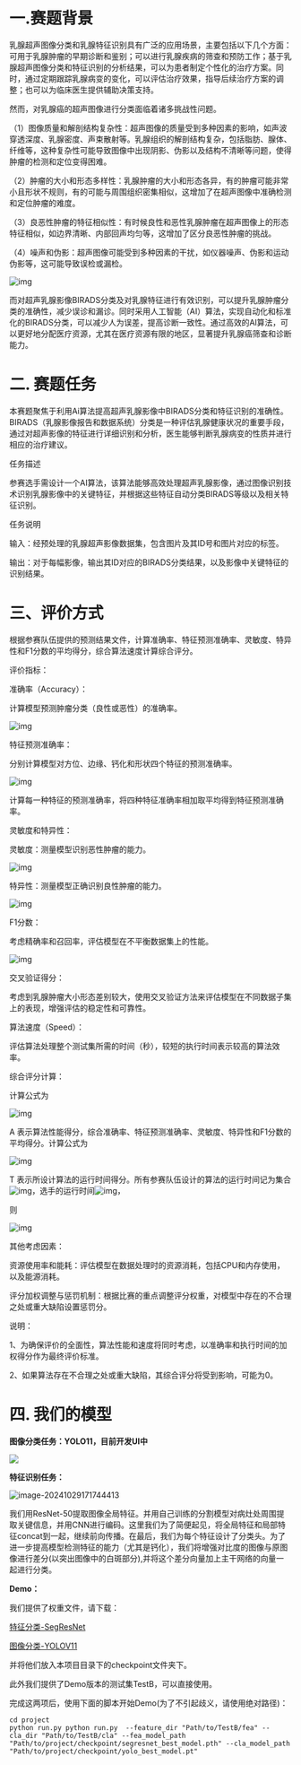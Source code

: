 # 一.赛题背景

乳腺超声图像分类和乳腺特征识别具有广泛的应用场景，主要包括以下几个方面：可用于乳腺肿瘤的早期诊断和鉴别；可以进行乳腺疾病的筛查和预防工作；基于乳腺超声图像分类和特征识别的分析结果，可以为患者制定个性化的治疗方案。同时，通过定期跟踪乳腺病变的变化，可以评估治疗效果，指导后续治疗方案的调整；也可以为临床医生提供辅助决策支持。

然而，对乳腺癌的超声图像进行分类面临着诸多挑战性问题。

（1）图像质量和解剖结构复杂性：超声图像的质量受到多种因素的影响，如声波穿透深度、乳腺密度、声束散射等。乳腺组织的解剖结构复杂，包括脂肪、腺体、纤维等，这种复杂性可能导致图像中出现阴影、伪影以及结构不清晰等问题，使得肿瘤的检测和定位变得困难。

（2）肿瘤的大小和形态多样性：乳腺肿瘤的大小和形态各异，有的肿瘤可能非常小且形状不规则，有的可能与周围组织密集相似，这增加了在超声图像中准确检测和定位肿瘤的难度。

（3）良恶性肿瘤的特征相似性：有时候良性和恶性乳腺肿瘤在超声图像上的形态特征相似，如边界清晰、内部回声均匀等，这增加了区分良恶性肿瘤的挑战。

（4）噪声和伪影：超声图像可能受到多种因素的干扰，如仪器噪声、伪影和运动伪影等，这可能导致误检或漏检。

![img](https://publicqn.saikr.com/2024/05/24/882_66505357788ad.png)

而对超声乳腺影像BIRADS分类及对乳腺特征进行有效识别，可以提升乳腺肿瘤分类的准确性，减少误诊和漏诊。同时采用人工智能（AI）算法，实现自动化和标准化的BIRADS分类，可以减少人为误差，提高诊断一致性。通过高效的AI算法，可以更好地分配医疗资源，尤其在医疗资源有限的地区，显著提升乳腺癌筛查和诊断能力。



# 二. 赛题任务

​	本赛题聚焦于利用Ai算法提高超声乳腺影像中BIRADS分类和特征识别的准确性。BIRADS（乳腺影像报告和数据系统）分类是一种评估乳腺健康状况的重要手段，通过对超声影像的特征进行详细识别和分析，医生能够判断乳腺病变的性质并进行相应的治疗建议。

任务描述

​	参赛选手需设计一个AI算法，该算法能够高效处理超声乳腺影像，通过图像识别技术识别乳腺影像中的关键特征，并根据这些特征自动分类BIRADS等级以及相关特征识别。



任务说明

输入：经预处理的乳腺超声影像数据集，包含图片及其ID号和图片对应的标签。

输出：对于每幅影像，输出其ID对应的BIRADS分类结果，以及影像中关键特征的识别结果。

# 三、评价方式

根据参赛队伍提供的预测结果文件，计算准确率、特征预测准确率、灵敏度、特异性和F1分数的平均得分，综合算法速度计算综合评分。

评价指标：

准确率（Accuracy）：

计算模型预测肿瘤分类（良性或恶性）的准确率。

![img](https://publicqn.saikr.com/2024/05/24/781_665055eabf350.png)

 特征预测准确率：

 分别计算模型对方位、边缘、钙化和形状四个特征的预测准确率。

![img](https://publicqn.saikr.com/2024/05/24/627_665055f6e31a0.png)

计算每一种特征的预测准确率，将四种特征准确率相加取平均得到特征预测准确率。

灵敏度和特异性：

灵敏度：测量模型识别恶性肿瘤的能力。

![img](https://publicqn.saikr.com/2024/05/24/352_66505600a62cb.png)

特异性：测量模型正确识别良性肿瘤的能力。

![img](https://publicqn.saikr.com/2024/05/24/280_6650560c1989a.png)

F1分数：

考虑精确率和召回率，评估模型在不平衡数据集上的性能。

 

![img](https://publicqn.saikr.com/2024/05/24/721_66505657a6c4c.png)

交叉验证得分：

考虑到乳腺肿瘤大小形态差别较大，使用交叉验证方法来评估模型在不同数据子集上的表现，增强评估的稳定性和可靠性。

算法速度（Speed）：

评估算法处理整个测试集所需的时间（秒），较短的执行时间表示较高的算法效率。

综合评分计算：

计算公式为

![img](https://publicqn.saikr.com/2024/05/24/12_6650567583d2b.png)

A 表示算法性能得分，综合准确率、特征预测准确率、灵敏度、特异性和F1分数的平均得分。计算公式为

![img](https://publicqn.saikr.com/2024/05/24/331_665056b97e9bf.png)

 

T 表示所设计算法的运行时间得分。所有参赛队伍设计的算法的运行时间记为集合![img](https://publicqn.saikr.com/2024/05/24/33_665056eca91e0.png)，选手的运行时间![img](https://publicqn.saikr.com/2024/05/24/227_665056ff7e086.png)，

则

![img](https://publicqn.saikr.com/2024/05/24/634_665057368b015.png)

其他考虑因素：

资源使用率和能耗：评估模型在数据处理时的资源消耗，包括CPU和内存使用，以及能源消耗。

评分加权调整与惩罚机制：根据比赛的重点调整评分权重，对模型中存在的不合理之处或重大缺陷设置惩罚分。

说明：

1、为确保评价的全面性，算法性能和速度将同时考虑，以准确率和执行时间的加权得分作为最终评价标准。

2、如果算法存在不合理之处或重大缺陷，其综合评分将受到影响，可能为0。

# 四. 我们的模型

**图像分类任务：YOLO11，目前开发UI中**

![](https://agent-demo-leo.oss-cn-chengdu.aliyuncs.com/yolo.png)

**特征识别任务：**

![image-20241029171744413](https://cdn.jsdelivr.net/gh/LeonardoMESSI/Picgo/img/image-20241029171744413.png)

我们用ResNet-50提取图像全局特征。并用自己训练的分割模型对病灶处周围提取关键信息，并用CNN进行编码。这里我们为了简便起见，将全局特征和局部特征concat到一起，继续前向传播。在最后，我们为每个特征设计了分类头。为了进一步提高模型检测特征的能力（尤其是钙化），我们将增强对比度的图像与原图像进行差分(以突出图像中的白斑部分),并将这个差分向量加上主干网络的向量一起进行分类。



**Demo：**

我们提供了权重文件，请下载：

[特征分类-SegResNet](https://drive.google.com/file/d/1cKapyY3htjBlu1o_lNI63mfejHnaN_JH/view?usp=drive_link)

[图像分类-YOLOV11](https://drive.google.com/file/d/12lxfLsdbyVwvb9xnZmjpvuS0g5RVBAy3/view?usp=drive_link)

并将他们放入本项目目录下的checkpoint文件夹下。

此外我们提供了Demo版本的测试集TestB，可以直接使用。



完成这两项后，使用下面的脚本开始Demo(为了不引起歧义，请使用绝对路径)：

```shell
cd project
python run.py python run.py  --feature_dir "Path/to/TestB/fea" --cla_dir "Path/to/TestB/cla" --fea_model_path "Path/to/project/checkpoint/segresnet_best_model.pth" --cla_model_path "Path/to/project/checkpoint/yolo_best_model.pt"
```

